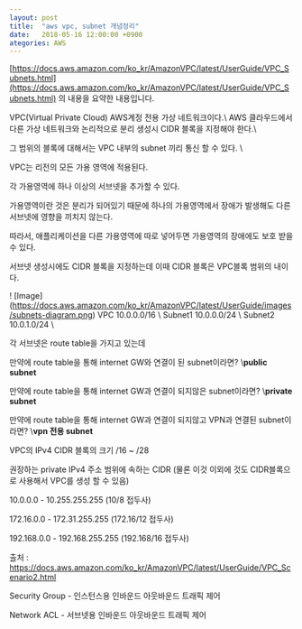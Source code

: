 ```yaml
---
layout: post
title:  "aws vpc, subnet 개념정리"
date:   2018-05-16 12:00:00 +0900
ategories: AWS
---
```

[https://docs.aws.amazon.com/ko_kr/AmazonVPC/latest/UserGuide/VPC_Subnets.html](https://docs.aws.amazon.com/ko_kr/AmazonVPC/latest/UserGuide/VPC_Subnets.html) 의 내용을 요약한 내용입니다.

VPC(Virtual Private Cloud) AWS계정 전용 가상 네트워크이다.\\
AWS 클라우드에서 다른 가상 네트워크와 논리적으로 분리 생성시 CIDR 블록을 지정해야 한다.\\

그 범위의 블록에 대해서는 VPC 내부의 subnet 끼리 통신 할 수 있다. \\

VPC는 리전의 모든 가용 영역에 적용된다. 

각 가용영역에 하나 이상의 서브넷을 추가할 수 있다.

가용영역이란 것은 분리가 되어있기 때문에 하나의 가용영역에서 장애가 발생해도 다른 서브넷에 영향을 끼치지 않는다.

따라서, 애플리케이션을 다른 가용영역에 따로 넣어두면 가용영역의 장애에도 보호 받을수 있다.

서브넷 생성시에도 CIDR 블록을 지정하는데 이때 CIDR 블록은 VPC블록 범위의 내이다.

! [Image] (https://docs.aws.amazon.com/ko_kr/AmazonVPC/latest/UserGuide/images/subnets-diagram.png)
VPC 10.0.0.0/16 \\
Subnet1 10.0.0.0/24 \\
Subnet2 10.0.1.0/24 \\

각 서브넷은 route table을 가지고 있는데

만약에 route table을 통해 internet GW와 연결이 된 subnet이라면? 
\\__public subnet__

만약에 route table을 통해 internet GW과 연결이 되지않은 subnet이라면? 
\\__private subnet__

만약에 route table을 통해 internet GW과 연결이 되지않고 VPN과 연결된 subnet이라면?
\\__vpn 전용 subnet__






VPC의 IPv4 CIDR 블록의 크기 /16 ~ /28

권장하는 private IPv4 주소 범위에 속하는 CIDR (물론 이것 이외에 것도 CIDR블록으로 사용해서 VPC를 생성 할 수 있음)

10.0.0.0 - 10.255.255.255 (10/8 접두사)

172.16.0.0 - 172.31.255.255 (172.16/12 접두사)

192.168.0.0 - 192.168.255.255 (192.168/16 접두사)

출처 : https://docs.aws.amazon.com/ko_kr/AmazonVPC/latest/UserGuide/VPC_Scenario2.html

Security Group - 인스턴스용 인바운드 아웃바운드 트래픽 제어

Network ACL - 서브넷용 인바운드 아웃바운드 트래픽 제어
